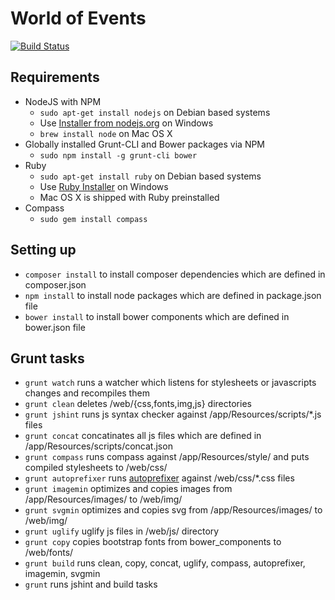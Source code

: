 # World of Events

[![Build Status](https://travis-ci.org/nfqakademija/worldofevents.svg?branch=master)](https://travis-ci.org/nfqakademija/worldofevents)

## Requirements

  * NodeJS with NPM
    * `sudo apt-get install nodejs` on Debian based systems
    * Use [Installer from nodejs.org](http://nodejs.org/download/) on Windows
    * `brew install node` on Mac OS X
  * Globally installed Grunt-CLI and Bower packages via NPM
    * `sudo npm install -g grunt-cli bower`
  * Ruby
    * `sudo apt-get install ruby` on Debian based systems
    * Use [Ruby Installer](http://rubyinstaller.org/) on Windows
    * Mac OS X is shipped with Ruby preinstalled
  * Compass
    * `sudo gem install compass`

## Setting up

  * `composer install` to install composer dependencies which are defined in composer.json
  * `npm install` to install node packages which are defined in package.json file
  * `bower install` to install bower components which are defined in bower.json file

## Grunt tasks

  * `grunt watch` runs a watcher which listens for stylesheets or javascripts changes and recompiles them
  * `grunt clean` deletes /web/{css,fonts,img,js} directories
  * `grunt jshint` runs js syntax checker against /app/Resources/scripts/*.js files
  * `grunt concat` concatinates all js files which are defined in /app/Resources/scripts/concat.json
  * `grunt compass` runs compass against /app/Resources/style/ and puts compiled stylesheets to /web/css/
  * `grunt autoprefixer` runs [autoprefixer](https://github.com/postcss/autoprefixer) against /web/css/*.css files
  * `grunt imagemin` optimizes and copies images from /app/Resources/images/ to /web/img/
  * `grunt svgmin` optimizes and copies svg from /app/Resources/images/ to /web/img/ 
  * `grunt uglify` uglify js files in /web/js/ directory
  * `grunt copy` copies bootstrap fonts from bower_components to /web/fonts/
  * `grunt build` runs clean, copy, concat, uglify, compass, autoprefixer, imagemin, svgmin
  * `grunt` runs jshint and build tasks
